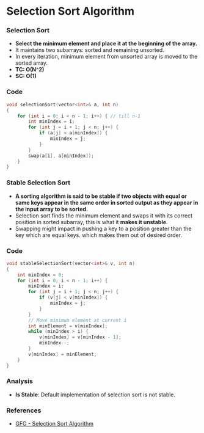 # Selection Sort Algorithm

### Selection Sort

-   **Select the minimum element and place it at the beginning of the array.**
-   It maintains two subarrays: sorted and remaining unsorted.
-   In every iteration, minimum element from unsorted array is moved to the sorted array.
-   **TC: O(N^2)**
-   **SC: O(1)**

### Code

```cpp
void selectionSort(vector<int>& a, int n)
{
    for (int i = 0; i < n - 1; i++) { // till n-1
        int minIndex = i;
        for (int j = i + 1; j < n; j++) {
            if (a[j] < a[minIndex]) {
                minIndex = j;
            }
        }
        swap(a[i], a[minIndex]);
    }
}
```

### Stable Selection Sort

-   **A sorting algorithm is said to be stable if two objects with equal or same keys appear in the same order in sorted output as they appear in the input array to be sorted.**
-   Selection sort finds the minimum element and swaps it with its correct position in sorted subarray, this is what it **makes it unstable**.
-   Swapping might impact in pushing a key to a position greater than the key which are equal keys. which makes them out of desired order.

### Code

```cpp
void stableSelectionSort(vector<int>& v, int n)
{
    int minIndex = 0;
    for (int i = 0; i < n - 1; i++) {
        minIndex = i;
        for (int j = i + 1; j < n; j++) {
            if (v[j] < v[minIndex]) {
                minIndex = j;
            }
        }
        // Move minimum element at current i
        int minElement = v[minIndex];
        while (minIndex > i) {
            v[minIndex] = v[minIndex - 1];
            minIndex--;
        }
        v[minIndex] = minElement;
    }
}
```

### Analysis

-   **Is Stable**: Default implementation of selection sort is not stable.

### References

-   [GFG - Selection Sort Algorithm](https://www.geeksforgeeks.org/selection-sort/)
